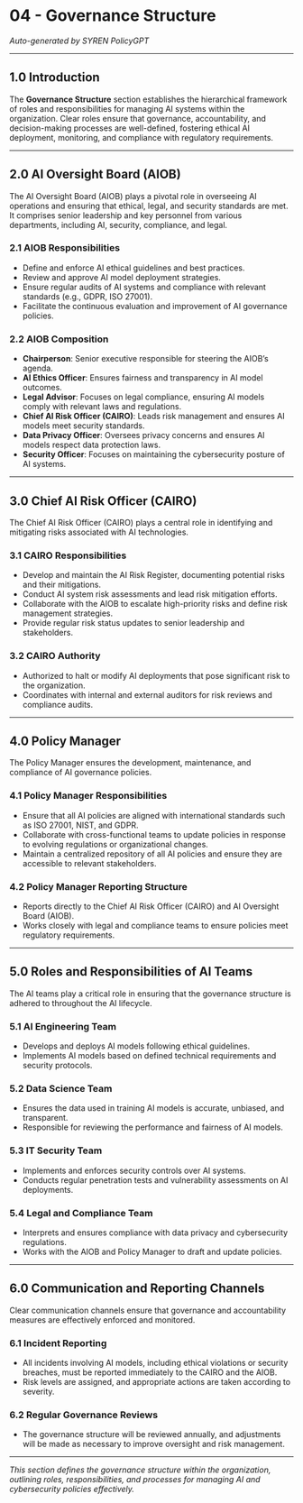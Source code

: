 # 04 - Governance Structure

*Auto-generated by SYREN PolicyGPT*

---

## 1.0 Introduction

The **Governance Structure** section establishes the hierarchical framework of roles and responsibilities for managing AI systems within the organization. Clear roles ensure that governance, accountability, and decision-making processes are well-defined, fostering ethical AI deployment, monitoring, and compliance with regulatory requirements.

---

## 2.0 AI Oversight Board (AIOB)

The AI Oversight Board (AIOB) plays a pivotal role in overseeing AI operations and ensuring that ethical, legal, and security standards are met. It comprises senior leadership and key personnel from various departments, including AI, security, compliance, and legal.

### 2.1 AIOB Responsibilities
- Define and enforce AI ethical guidelines and best practices.
- Review and approve AI model deployment strategies.
- Ensure regular audits of AI systems and compliance with relevant standards (e.g., GDPR, ISO 27001).
- Facilitate the continuous evaluation and improvement of AI governance policies.

### 2.2 AIOB Composition
- **Chairperson**: Senior executive responsible for steering the AIOB’s agenda.
- **AI Ethics Officer**: Ensures fairness and transparency in AI model outcomes.
- **Legal Advisor**: Focuses on legal compliance, ensuring AI models comply with relevant laws and regulations.
- **Chief AI Risk Officer (CAIRO)**: Leads risk management and ensures AI models meet security standards.
- **Data Privacy Officer**: Oversees privacy concerns and ensures AI models respect data protection laws.
- **Security Officer**: Focuses on maintaining the cybersecurity posture of AI systems.

---

## 3.0 Chief AI Risk Officer (CAIRO)

The Chief AI Risk Officer (CAIRO) plays a central role in identifying and mitigating risks associated with AI technologies.

### 3.1 CAIRO Responsibilities
- Develop and maintain the AI Risk Register, documenting potential risks and their mitigations.
- Conduct AI system risk assessments and lead risk mitigation efforts.
- Collaborate with the AIOB to escalate high-priority risks and define risk management strategies.
- Provide regular risk status updates to senior leadership and stakeholders.

### 3.2 CAIRO Authority
- Authorized to halt or modify AI deployments that pose significant risk to the organization.
- Coordinates with internal and external auditors for risk reviews and compliance audits.

---

## 4.0 Policy Manager

The Policy Manager ensures the development, maintenance, and compliance of AI governance policies.

### 4.1 Policy Manager Responsibilities
- Ensure that all AI policies are aligned with international standards such as ISO 27001, NIST, and GDPR.
- Collaborate with cross-functional teams to update policies in response to evolving regulations or organizational changes.
- Maintain a centralized repository of all AI policies and ensure they are accessible to relevant stakeholders.

### 4.2 Policy Manager Reporting Structure
- Reports directly to the Chief AI Risk Officer (CAIRO) and AI Oversight Board (AIOB).
- Works closely with legal and compliance teams to ensure policies meet regulatory requirements.

---

## 5.0 Roles and Responsibilities of AI Teams

The AI teams play a critical role in ensuring that the governance structure is adhered to throughout the AI lifecycle.

### 5.1 AI Engineering Team
- Develops and deploys AI models following ethical guidelines.
- Implements AI models based on defined technical requirements and security protocols.

### 5.2 Data Science Team
- Ensures the data used in training AI models is accurate, unbiased, and transparent.
- Responsible for reviewing the performance and fairness of AI models.

### 5.3 IT Security Team
- Implements and enforces security controls over AI systems.
- Conducts regular penetration tests and vulnerability assessments on AI deployments.

### 5.4 Legal and Compliance Team
- Interprets and ensures compliance with data privacy and cybersecurity regulations.
- Works with the AIOB and Policy Manager to draft and update policies.

---

## 6.0 Communication and Reporting Channels

Clear communication channels ensure that governance and accountability measures are effectively enforced and monitored.

### 6.1 Incident Reporting
- All incidents involving AI models, including ethical violations or security breaches, must be reported immediately to the CAIRO and the AIOB.
- Risk levels are assigned, and appropriate actions are taken according to severity.

### 6.2 Regular Governance Reviews
- The governance structure will be reviewed annually, and adjustments will be made as necessary to improve oversight and risk management.

---

*This section defines the governance structure within the organization, outlining roles, responsibilities, and processes for managing AI and cybersecurity policies effectively.*
